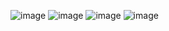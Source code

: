 ![image](https://github.com/user-attachments/assets/e4a7c2e5-9d65-41f4-9b36-a9896d02219f)
![image](https://github.com/user-attachments/assets/4490f86a-c105-48ea-b02f-ef1e07e973a0)
![image](https://github.com/user-attachments/assets/380cf52d-6438-407d-bfd9-01018d3a4e6b)
![image](https://github.com/user-attachments/assets/bc5990d3-7e43-44f9-841b-891fa9c09dfd)



